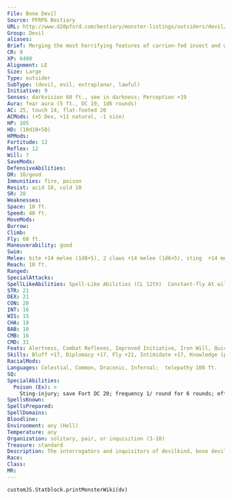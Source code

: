 ```yaml
---
File: Bone Devil
Source: PFRPG Bestiary
URL: http://www.d20pfsrd.com/bestiary/monster-listings/outsiders/devil/bone
Group: Devil
aliases: 
Brief: Merging the most horrifying features of carrion-fed insect and withered cadaver, this bony devil moves in unsettling lurches.
CR: 9
XP: 6400
Alignment: LE
Size: Large
Type: outsider
SubType: (devil, evil, extraplanar, lawful)
Initiative: 9
Senses: darkvision 60 ft., see in darkness; Perception +19
Aura: fear aura (5 ft., DC 19, 1d6 rounds)
AC: 25, touch 14, flat-footed 20
ACMods: (+5 Dex, +11 natural, -1 size)
HP: 105
HD: (10d10+50)
HPMods: 
Fortitude: 12
Reflex: 12
Will: 7
SaveMods: 
DefensiveAbilities: 
DR: 10/good
Immunities: fire, poison
Resist: acid 10, cold 10
SR: 20
Weaknesses: 
Space: 10 ft.
Speed: 40 ft.
MoveMods: 
Burrow: 
Climb: 
Fly: 60 ft.
Maneuverability: good
Swim: 
Melee: bite +14 melee (1d8+5), 2 claws +14 melee (1d6+5), sting  +14 melee (3d4+5 plus poison)
Reach: 10 ft.
Ranged: 
SpecialAttacks: 
SpellLikeAbilities: Spell-Like Abilities (CL 12th)  Constant-fly At will-dimensional anchor, greater teleport (self plus 50 lbs. of objects only), invisibility (self only), major image (DC 17), wall of ice  3/day-quickened invisibility (self only)  1/day-summon (level 4, 1 bone devil, 35%)
STR: 21
DEX: 21
CON: 20
INT: 16
WIS: 15
CHA: 18
BAB: 10
CMB: 16
CMD: 31
Feats: Alertness, Combat Reflexes, Improved Initiative, Iron Will, Quicken Spell-Like Ability (invisibility)
Skills: Bluff +17, Diplomacy +17, Fly +21, Intimidate +17, Knowledge (planes) +16, Perception +19, Sense Motive +19, Spellcraft +16, Stealth +14
RacialMods: 
Languages: Celestial, Common, Draconic, Infernal;  telepathy 100 ft.
SQ: 
SpecialAbilities:
  Poison (Ex): >
    Sting-injury; save Fort DC 20; frequency 1/ round for 6 rounds; effect 1d3 Str damage; cure 2 consecutive saves. The save DC is Constitution-based.
SpellsKnown: 
SpellsPrepared: 
SpellDomains: 
Bloodline: 
Environment: any (Hell)
Temperature: any
Organization: solitary, pair, or inquisition (3-10)
Treasure: standard
Description: The interrogators and inquisitors of devilkind, bone devils delight in torturing those weaker than themselves-mortals, souls, and other devils alike. Born of ancient heresies mired amid the Styx-fed swamps of Stygia, Hell's fifth layer, bone devils-also known as osyluths-enforce infernal order and the will of the archdevils.  Powerful fiends favor these terrifying sadists for their unwavering devotion to Hell's laws and the commands of their masters, as osyluths eagerly report the disobedience of other devils-regardless of standing-and take to the craft of torture like morbid artists. Diabolists risk much to bargain with them, as bone devils glean many infernal secrets amid their nightmarish calcified torture hives.  These devils especially delight in journeying to the mortal plane, as their cruel talents and service to evil spellcasters often mean gaining much valuable information, which they might hold in their perfect memories for centuries before reporting back to their diabolical masters.  In battle, an osyluth uses quickened invisibility after each attack to confuse foes. Many osyluths carry twisted and eerie bone weapons, but these tools are more for torture and intimidation than actual combat.  Osyluths tower over lesser devils at 9 feet tall-though their tails and fearsome but useless wings make them appear much larger-and weigh upward of 400 pounds.
Race: 
Class: 
MR: 
---
```

```dataviewjs
customJS.Statblock.printMonsterWiki(dv)
```
